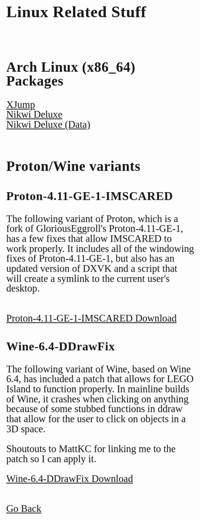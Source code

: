 <html>
<style>
		h3 {
			font-family: AppleKid;
			line-height: 1;
			letter-spacing: 0.8px;
		}
		h2 {
			font-family: AppleKid;
			line-height: 1;
			letter-spacing: 0.8px;
		}
		h1 {
			font-family: AppleKid;
			line-height: 1;
			letter-spacing: 0.8px;
		}
		@font-face {
			font-family: AppleKid;
			src: url('../images/Apple-Kid.woff2') format('woff2'),
				url('../images/Apple-Kid.woff') format('woff');
			font-weight: normal;
			font-style: normal;
		}
        p.small {
            line-height: 1;
        }
		.mainContent {
			font-family: AppleKid;
			font-size: 20pt;
			line-height: 1;
		}
</style>
<body>
<div class="mainContent">
<h1 style="font-size:32pt">Linux Related Stuff</h1>
<br />
<h2 style="font-size:28pt">Arch Linux (x86_64) Packages</h2>
<a href="packages/xjump-x86_64.pkg.tar.zst">XJump</a><br />
<a href="packages/nikwi-x86_64.pkg.tar.zst">Nikwi Deluxe</a><br />
<a href="packages/nikwi-data-any.pkg.tar.zst">Nikwi Deluxe (Data)</a><br />
<br />
<h2 style="font-size:28pt">Proton/Wine variants</h1>
<h3 style="font-size:24pt">Proton-4.11-GE-1-IMSCARED</h2>
<p>The following variant of Proton, which is a fork of GloriousEggroll's Proton-4.11-GE-1, has a few fixes that allow IMSCARED to work properly. It includes all of the windowing fixes of Proton-4.11-GE-1, but also has an updated version of DXVK and a script that will create a symlink to the current user's desktop.</p><br/>
<a href="https://archive.org/details/proton-4.11-ge-1-imscared.-7z">Proton-4.11-GE-1-IMSCARED Download</a><br />
<h3 style="font-size:24pt">Wine-6.4-DDrawFix</h3>
<p>The following variant of Wine, based on Wine 6.4, has included a patch that allows for LEGO Island to function properly. In mainline builds of Wine, it crashes when clicking on anything because of some stubbed functions in ddraw that allow for the user to click on objects in a 3D space.<p>
<p>Shoutouts to MattKC for linking me to the patch so I can apply it.</p>
<a href="downloads/wine-6.4-ddrawfix.tar.xz">Wine-6.4-DDrawFix Download</a><br />
<br />
<br />
<a href="..">Go Back</a><br />
</div>
</body>
</html>
